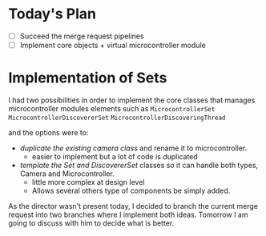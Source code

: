 # Today's Plan

- [ ] Succeed the merge request pipelines
- [ ] Implement core objects + virtual microcontroller module

# Implementation of Sets

I had two possibilities in order to implement the core classes that manages microcontroller modules elements such as `MicrocontrollerSet`
`MicrocontrollerDiscovererSet`
`MicrocontrollerDiscoveringThread`

and the options were to:
- _duplicate the existing camera class_ and rename it to microcontroller.
	- easier to implement but a lot of code is duplicated
- _template the Set and DiscovererSet_ classes so it can handle both types, Camera and Microcontroller.
	- little more complex at design level
	- Allows several others type of components be simply added.

As the director wasn't present today, I decided to branch the current merge request into two branches where I implement both ideas. Tomorrow I am going to discuss with him to decide what is better.

